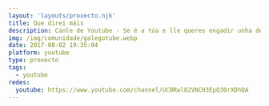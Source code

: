 ```yaml
---
layout: 'layouts/proxecto.njk'
title: Que direi máis
description: Canle de Youtube - Se é a túa e lle queres engadir unha descripción e etiquetas, ponte en contacto con nós.
img: /img/comunidade/galegotube.webp
date: 2017-08-02 19:35:04
platform: youtube
type: proxecto
tags:
  - youtube
redes:
  youtube: https://www.youtube.com/channel/UCBRwl82VNCH3EpQ30rXDhQA
---
```


